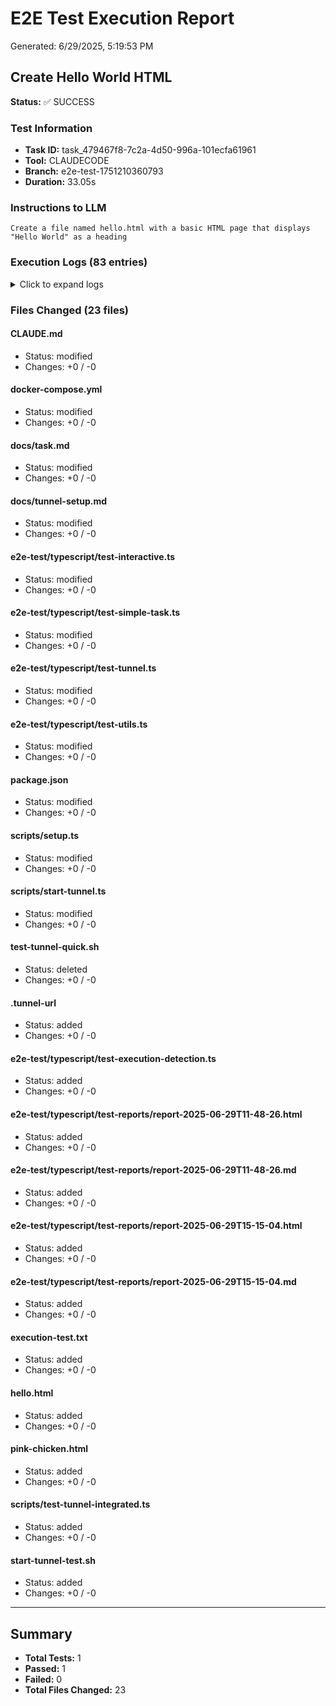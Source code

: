 # E2E Test Execution Report

Generated: 6/29/2025, 5:19:53 PM

## Create Hello World HTML

**Status:** ✅ SUCCESS

### Test Information

- **Task ID:** task_479467f8-7c2a-4d50-996a-101ecfa61961
- **Tool:** CLAUDECODE
- **Branch:** e2e-test-1751210360793
- **Duration:** 33.05s

### Instructions to LLM

```
Create a file named hello.html with a basic HTML page that displays "Hello World" as a heading
```

### Execution Logs (83 entries)

<details>
<summary>Click to expand logs</summary>

```
[2025-06-29T15:19:20.807Z] Task created successfully with ID: task_479467f8-7c2a-4d50-996a-101ecfa61961
[2025-06-29T15:19:20.807Z] Session ID: agent_claude_3da8fb52-7cd3-4207-8690-dd3722c63b08
[2025-06-29T15:19:20.807Z] Branch: e2e-test-1751210360793
[2025-06-29T15:19:20.811Z] Task Status: in_progress, Progress: undefined%
[2025-06-29T15:19:20.811Z] [2025-06-29T15:19:20.805Z] [ASYNC_START] Started CLAUDECODE process in background
[2025-06-29T15:19:20.811Z] [2025-06-29T15:19:20.806Z] [COMMAND_SENT] Create a file named hello.html with a basic HTML page that displays "Hello World" as a heading
[2025-06-29T15:19:20.812Z] Task Status: in_progress, Progress: undefined%
[2025-06-29T15:19:20.812Z] [2025-06-29T15:19:20.805Z] [ASYNC_START] Started CLAUDECODE process in background
[2025-06-29T15:19:20.812Z] [2025-06-29T15:19:20.806Z] [COMMAND_SENT] Create a file named hello.html with a basic HTML page that displays "Hello World" as a heading
[2025-06-29T15:19:20.813Z] Task Status: in_progress, Progress: undefined%
[2025-06-29T15:19:20.813Z] [2025-06-29T15:19:20.805Z] [ASYNC_START] Started CLAUDECODE process in background
[2025-06-29T15:19:20.813Z] [2025-06-29T15:19:20.806Z] [COMMAND_SENT] Create a file named hello.html with a basic HTML page that displays "Hello World" as a heading
[2025-06-29T15:19:23.819Z] Task Status: in_progress, Progress: undefined%
[2025-06-29T15:19:23.819Z] [2025-06-29T15:19:23.813Z] [UPDATE_INSTRUCTIONS] Sending new instructions: Also create a test file called hello.test.js that tests the greet function with at least 3 test case...
[2025-06-29T15:19:23.819Z] [2025-06-29T15:19:23.814Z] [UPDATE_FAILED] Instructions failed: Session is busy
[2025-06-29T15:19:23.820Z] Task Status: in_progress, Progress: undefined%
[2025-06-29T15:19:23.820Z] [2025-06-29T15:19:23.813Z] [UPDATE_INSTRUCTIONS] Sending new instructions: Also create a test file called hello.test.js that tests the greet function with at least 3 test case...
[2025-06-29T15:19:23.820Z] [2025-06-29T15:19:23.814Z] [UPDATE_FAILED] Instructions failed: Session is busy
[2025-06-29T15:19:25.813Z] Task Status: in_progress, Progress: undefined%
[2025-06-29T15:19:25.813Z] [2025-06-29T15:19:23.814Z] [UPDATE_FAILED] Instructions failed: Session is busy
[2025-06-29T15:19:25.813Z] [2025-06-29T15:19:25.807Z] [PROGRESS] 5 seconds elapsed
[2025-06-29T15:19:30.814Z] Task Status: in_progress, Progress: undefined%
[2025-06-29T15:19:30.814Z] [2025-06-29T15:19:25.807Z] [PROGRESS] 5 seconds elapsed
[2025-06-29T15:19:30.814Z] [2025-06-29T15:19:30.807Z] [PROGRESS] 10 seconds elapsed
[2025-06-29T15:19:35.814Z] Task Status: in_progress, Progress: undefined%
[2025-06-29T15:19:35.814Z] [2025-06-29T15:19:30.807Z] [PROGRESS] 10 seconds elapsed
[2025-06-29T15:19:35.814Z] [2025-06-29T15:19:35.807Z] [PROGRESS] 15 seconds elapsed
[2025-06-29T15:19:35.969Z] Task Status: in_progress, Progress: undefined%
[2025-06-29T15:19:35.969Z] [2025-06-29T15:19:35.807Z] [PROGRESS] 15 seconds elapsed
[2025-06-29T15:19:35.969Z] [2025-06-29T15:19:35.963Z] {"type":"result","subtype":"success","is_error":false,"duration_ms":14359,"duration_api_ms":26711,"num_turns":7,"result":"The hello.html file already exists with the exact content you requested - a basic HTML page displaying \"Hello World\" as a heading.","session_id":"7286bd90-4cd3-42c8-81e4-a4fea98ba00b","total_cost_usd":0.21627949999999999,"usage":{"input_tokens":19,"cache_creation_input_tokens":6006,"cache_read_input_tokens":41496,"output_tokens":314,"server_tool_use":{"web_search_requests":0},"service_tier":"standard"}}
[2025-06-29T15:19:35.979Z] Task Status: in_progress, Progress: undefined%
[2025-06-29T15:19:35.979Z] [2025-06-29T15:19:35.974Z] [EXECUTION_TIME] CLAUDECODE execution took 15 seconds
[2025-06-29T15:19:35.979Z] [2025-06-29T15:19:35.975Z] [EXECUTION_SUCCESS] Initial instructions completed successfully
[2025-06-29T15:19:35.981Z] Task Status: in_progress, Progress: undefined%
[2025-06-29T15:19:35.981Z] [2025-06-29T15:19:35.975Z] [EXECUTION_SUCCESS] Initial instructions completed successfully
[2025-06-29T15:19:35.981Z] [2025-06-29T15:19:35.976Z] [CLAUDECODE_OUTPUT]
{"type":"result","subtype":"success","is_error":false,"duration_ms":14359,"duration_api_ms":26711,"num_turns":7,"result":"The hello.html file already exists with the exact content you requested - a basic HTML page displaying \"Hello World\" as a heading.","session_id":"7286bd90-4cd3-42c8-81e4-a4fea98ba00b","total_cost_usd":0.21627949999999999,"usage":{"input_tokens":19,"cache_creation_input_tokens":6006,"cache_read_input_tokens":41496,"output_tokens":314,"server_tool_use":{"web_search_requests":0},"service_tier":"standard"}}

[2025-06-29T15:19:35.982Z] Task Status: in_progress, Progress: undefined%
[2025-06-29T15:19:35.982Z] [2025-06-29T15:19:35.975Z] [EXECUTION_SUCCESS] Initial instructions completed successfully
[2025-06-29T15:19:35.982Z] [2025-06-29T15:19:35.976Z] [CLAUDECODE_OUTPUT]
{"type":"result","subtype":"success","is_error":false,"duration_ms":14359,"duration_api_ms":26711,"num_turns":7,"result":"The hello.html file already exists with the exact content you requested - a basic HTML page displaying \"Hello World\" as a heading.","session_id":"7286bd90-4cd3-42c8-81e4-a4fea98ba00b","total_cost_usd":0.21627949999999999,"usage":{"input_tokens":19,"cache_creation_input_tokens":6006,"cache_read_input_tokens":41496,"output_tokens":314,"server_tool_use":{"web_search_requests":0},"service_tier":"standard"}}

[2025-06-29T15:19:35.984Z] Task Status: in_progress, Progress: undefined%
[2025-06-29T15:19:35.984Z] [2025-06-29T15:19:35.975Z] [EXECUTION_SUCCESS] Initial instructions completed successfully
[2025-06-29T15:19:35.984Z] [2025-06-29T15:19:35.976Z] [CLAUDECODE_OUTPUT]
{"type":"result","subtype":"success","is_error":false,"duration_ms":14359,"duration_api_ms":26711,"num_turns":7,"result":"The hello.html file already exists with the exact content you requested - a basic HTML page displaying \"Hello World\" as a heading.","session_id":"7286bd90-4cd3-42c8-81e4-a4fea98ba00b","total_cost_usd":0.21627949999999999,"usage":{"input_tokens":19,"cache_creation_input_tokens":6006,"cache_read_input_tokens":41496,"output_tokens":314,"server_tool_use":{"web_search_requests":0},"service_tier":"standard"}}

[2025-06-29T15:19:35.984Z] Task Status: in_progress, Progress: undefined%
[2025-06-29T15:19:35.984Z] [2025-06-29T15:19:35.975Z] [EXECUTION_SUCCESS] Initial instructions completed successfully
[2025-06-29T15:19:35.984Z] [2025-06-29T15:19:35.976Z] [CLAUDECODE_OUTPUT]
{"type":"result","subtype":"success","is_error":false,"duration_ms":14359,"duration_api_ms":26711,"num_turns":7,"result":"The hello.html file already exists with the exact content you requested - a basic HTML page displaying \"Hello World\" as a heading.","session_id":"7286bd90-4cd3-42c8-81e4-a4fea98ba00b","total_cost_usd":0.21627949999999999,"usage":{"input_tokens":19,"cache_creation_input_tokens":6006,"cache_read_input_tokens":41496,"output_tokens":314,"server_tool_use":{"web_search_requests":0},"service_tier":"standard"}}

[2025-06-29T15:19:53.830Z] Task created with CLAUDECODE tool
[2025-06-29T15:19:53.830Z] [2025-06-29T15:19:20.797Z] [STATUS_CHANGE] Task status changed from pending to in_progress
[2025-06-29T15:19:53.830Z] [2025-06-29T15:19:20.798Z] [SESSION_CREATED] Claude Code session created: agent_claude_3da8fb52-7cd3-4207-8690-dd3722c63b08, working directory: /workspace
[2025-06-29T15:19:53.830Z] [2025-06-29T15:19:20.799Z] [SESSION_LINKED] Claude session claude_19436184-a3e9-4a13-9313-de8b54e4a4d0 linked to task and MCP session
[2025-06-29T15:19:53.830Z] [2025-06-29T15:19:20.805Z] [INSTRUCTIONS_SENDING] Sending instructions to CLAUDECODE...
[2025-06-29T15:19:53.830Z] [2025-06-29T15:19:20.805Z] [ASYNC_START] Started CLAUDECODE process in background
[2025-06-29T15:19:53.830Z] [2025-06-29T15:19:20.806Z] [COMMAND_SENT] Create a file named hello.html with a basic HTML page that displays "Hello World" as a heading
[2025-06-29T15:19:53.830Z] [2025-06-29T15:19:23.813Z] [UPDATE_INSTRUCTIONS] Sending new instructions: Also create a test file called hello.test.js that tests the greet function with at least 3 test case...
[2025-06-29T15:19:53.830Z] [2025-06-29T15:19:23.814Z] [UPDATE_FAILED] Instructions failed: Session is busy
[2025-06-29T15:19:53.830Z] [2025-06-29T15:19:25.807Z] [PROGRESS] 5 seconds elapsed
[2025-06-29T15:19:53.830Z] [2025-06-29T15:19:30.807Z] [PROGRESS] 10 seconds elapsed
[2025-06-29T15:19:53.830Z] [2025-06-29T15:19:35.807Z] [PROGRESS] 15 seconds elapsed
[2025-06-29T15:19:53.830Z] [2025-06-29T15:19:35.963Z] {"type":"result","subtype":"success","is_error":false,"duration_ms":14359,"duration_api_ms":26711,"num_turns":7,"result":"The hello.html file already exists with the exact content you requested - a basic HTML page displaying \"Hello World\" as a heading.","session_id":"7286bd90-4cd3-42c8-81e4-a4fea98ba00b","total_cost_usd":0.21627949999999999,"usage":{"input_tokens":19,"cache_creation_input_tokens":6006,"cache_read_input_tokens":41496,"output_tokens":314,"server_tool_use":{"web_search_requests":0},"service_tier":"standard"}}
[2025-06-29T15:19:53.830Z] [2025-06-29T15:19:35.973Z] [RESPONSE_RECEIVED] Duration: 15167ms, Output length: 531 chars
[2025-06-29T15:19:53.830Z] [2025-06-29T15:19:35.973Z] [RESPONSE_PREVIEW] {"type":"result","subtype":"success","is_error":false,"duration_ms":14359,"duration_api_ms":26711,"num_turns":7,"result":"The hello.html file already exists with the exact content you requested - a basic HTML page displaying \"Hello World\" as a heading.","session_id":"7286bd90-4cd3-42c8-81e4-a4fea98ba00b","total_cost_usd":0.21627949999999999,"usage":{"input_tokens":19,"cache_creation_input_tokens":6006,"cache_read_input_tokens":41496,"output_tokens":314,"server_tool_use":{"web_search_requests":...
[2025-06-29T15:19:53.830Z] [2025-06-29T15:19:35.974Z] [EXECUTION_TIME] CLAUDECODE execution took 15 seconds
[2025-06-29T15:19:53.830Z] [2025-06-29T15:19:35.975Z] [EXECUTION_SUCCESS] Initial instructions completed successfully
[2025-06-29T15:19:53.830Z] [2025-06-29T15:19:35.976Z] [CLAUDECODE_OUTPUT]
{"type":"result","subtype":"success","is_error":false,"duration_ms":14359,"duration_api_ms":26711,"num_turns":7,"result":"The hello.html file already exists with the exact content you requested - a basic HTML page displaying \"Hello World\" as a heading.","session_id":"7286bd90-4cd3-42c8-81e4-a4fea98ba00b","total_cost_usd":0.21627949999999999,"usage":{"input_tokens":19,"cache_creation_input_tokens":6006,"cache_read_input_tokens":41496,"output_tokens":314,"server_tool_use":{"web_search_requests":0},"service_tier":"standard"}}

[2025-06-29T15:19:53.841Z] Task Status: completed, Progress: undefined%
[2025-06-29T15:19:53.841Z] [2025-06-29T15:19:53.837Z] [STATUS_CHANGE] Task status changed from in_progress to completed
[2025-06-29T15:19:53.841Z] [2025-06-29T15:19:53.838Z] [SESSION_ENDING] Terminating claude session: agent_claude_3da8fb52-7cd3-4207-8690-dd3722c63b08
[2025-06-29T15:19:53.841Z] Task completed
[2025-06-29T15:19:53.844Z] Task Status: completed, Progress: undefined%
[2025-06-29T15:19:53.844Z] [2025-06-29T15:19:53.838Z] [SESSION_ENDING] Terminating claude session: agent_claude_3da8fb52-7cd3-4207-8690-dd3722c63b08
[2025-06-29T15:19:53.844Z] [2025-06-29T15:19:53.841Z] [SESSION_TERMINATED] Claude session ended successfully: agent_claude_3da8fb52-7cd3-4207-8690-dd3722c63b08
[2025-06-29T15:19:53.844Z] Task completed
[2025-06-29T15:19:53.846Z] Task Status: completed, Progress: undefined%
[2025-06-29T15:19:53.846Z] [2025-06-29T15:19:53.841Z] [SESSION_TERMINATED] Claude session ended successfully: agent_claude_3da8fb52-7cd3-4207-8690-dd3722c63b08
[2025-06-29T15:19:53.846Z] [2025-06-29T15:19:53.843Z] [SESSION_CLOSED] Agent session terminated
[2025-06-29T15:19:53.846Z] Task completed
[2025-06-29T15:19:53.849Z] Task Status: completed, Progress: undefined%
[2025-06-29T15:19:53.849Z] [2025-06-29T15:19:53.841Z] [SESSION_TERMINATED] Claude session ended successfully: agent_claude_3da8fb52-7cd3-4207-8690-dd3722c63b08
[2025-06-29T15:19:53.849Z] [2025-06-29T15:19:53.843Z] [SESSION_CLOSED] Agent session terminated
[2025-06-29T15:19:53.849Z] Task completed
[2025-06-29T15:19:53.852Z] Task Status: completed, Progress: undefined%
[2025-06-29T15:19:53.852Z] [2025-06-29T15:19:53.841Z] [SESSION_TERMINATED] Claude session ended successfully: agent_claude_3da8fb52-7cd3-4207-8690-dd3722c63b08
[2025-06-29T15:19:53.852Z] [2025-06-29T15:19:53.843Z] [SESSION_CLOSED] Agent session terminated
[2025-06-29T15:19:53.852Z] Task completed
```

</details>

### Files Changed (23 files)

#### CLAUDE.md

- Status: modified
- Changes: +0 / -0

#### docker-compose.yml

- Status: modified
- Changes: +0 / -0

#### docs/task.md

- Status: modified
- Changes: +0 / -0

#### docs/tunnel-setup.md

- Status: modified
- Changes: +0 / -0

#### e2e-test/typescript/test-interactive.ts

- Status: modified
- Changes: +0 / -0

#### e2e-test/typescript/test-simple-task.ts

- Status: modified
- Changes: +0 / -0

#### e2e-test/typescript/test-tunnel.ts

- Status: modified
- Changes: +0 / -0

#### e2e-test/typescript/test-utils.ts

- Status: modified
- Changes: +0 / -0

#### package.json

- Status: modified
- Changes: +0 / -0

#### scripts/setup.ts

- Status: modified
- Changes: +0 / -0

#### scripts/start-tunnel.ts

- Status: modified
- Changes: +0 / -0

#### test-tunnel-quick.sh

- Status: deleted
- Changes: +0 / -0

#### .tunnel-url

- Status: added
- Changes: +0 / -0

#### e2e-test/typescript/test-execution-detection.ts

- Status: added
- Changes: +0 / -0

#### e2e-test/typescript/test-reports/report-2025-06-29T11-48-26.html

- Status: added
- Changes: +0 / -0

#### e2e-test/typescript/test-reports/report-2025-06-29T11-48-26.md

- Status: added
- Changes: +0 / -0

#### e2e-test/typescript/test-reports/report-2025-06-29T15-15-04.html

- Status: added
- Changes: +0 / -0

#### e2e-test/typescript/test-reports/report-2025-06-29T15-15-04.md

- Status: added
- Changes: +0 / -0

#### execution-test.txt

- Status: added
- Changes: +0 / -0

#### hello.html

- Status: added
- Changes: +0 / -0

#### pink-chicken.html

- Status: added
- Changes: +0 / -0

#### scripts/test-tunnel-integrated.ts

- Status: added
- Changes: +0 / -0

#### start-tunnel-test.sh

- Status: added
- Changes: +0 / -0

---

## Summary

- **Total Tests:** 1
- **Passed:** 1
- **Failed:** 0
- **Total Files Changed:** 23
